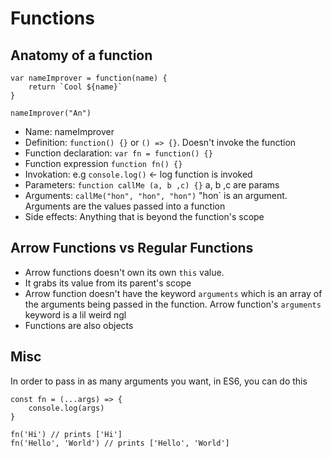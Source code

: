 # Functions

## Anatomy of a function

```
var nameImprover = function(name) {
    return `Cool ${name}`
}

nameImprover("An")

```

- Name: nameImprover
- Definition: `function() {}` or `() => {}`. Doesn't invoke the function
- Function declaration: `var fn = function() {} `
- Function expression `function fn() {}`
- Invokation: e.g `console.log()` <- log function is invoked
- Parameters: `function callMe (a, b ,c) {}` a, b ,c are params
- Arguments: `callMe("hon", "hon", "hon")` "hon` is an argument. Arguments are the values passed into a function
- Side effects: Anything that is beyond the function's scope

## Arrow Functions vs Regular Functions

- Arrow functions doesn't own its own `this` value.
- It grabs its value from its parent's scope
- Arrow function doesn't have the keyword `arguments` which is an array of the arguments being passed in the function. Arrow function's `arguments` keyword is a lil weird ngl
- Functions are also objects

## Misc

In order to pass in as many arguments you want, in ES6, you can do this

```
const fn = (...args) => {
    console.log(args)
}

fn('Hi') // prints ['Hi']
fn('Hello', 'World') // prints ['Hello', 'World']
```
